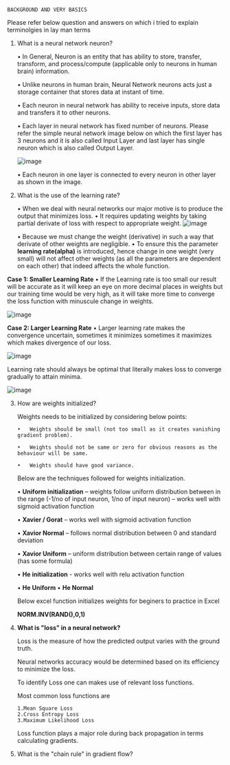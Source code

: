                                                                               BACKGROUND AND VERY BASICS
                                                                              
Please refer below question and answers on which i tried to explain terminolgies in lay man terms

1.  What is a neural network neuron?

      •	In General, Neuron is an entity that has ability to store, transfer, transform, and process/compute (applicable only to neurons in human brain) information.

      •	Unlike neurons in human brain, Neural Network neurons acts just a storage container that stores data at instant of time.

      •	Each neuron in neural network has ability to receive inputs, store data and transfers it to other neurons.

      •	Each layer in neural network has fixed number of neurons. Please refer the simple neural network image below on which the first layer has 3 neurons and it is also called           Input Layer and last layer has single neuron which is also called Output Layer.

      ![image](https://user-images.githubusercontent.com/55537646/117194714-0b702a80-ae02-11eb-8941-e69af03ed1e9.png)

      •	Each neuron in one layer is connected to every neuron in other layer as shown in the image.

2. What is the use of the learning rate?

    •	When we deal with neural networks our major motive is to produce the output that minimizes loss.
    •	It requires updating weights by taking partial derivate of loss with respect to appropriate weight.
                                 ![image](https://user-images.githubusercontent.com/55537646/117194832-2fcc0700-ae02-11eb-9fa0-f378fa03b8f3.png)
         
    •	Because we must change the weight (derivative) in such a way that derivate of other weights are negligible.
    •	To ensure this the parameter **learning rate(alpha)** is introduced, hence change in one weight (very small) will not affect other weights (as all the parameters are dependent       on each other) that indeed affects the whole function.

**Case 1: Smaller Learning Rate**
    •	If the Learning rate is too small our result will be accurate as it will keep an eye on more decimal places in weights but our training time would be very high, as it will       take more time to converge the loss function with minuscule change in weights.
    
![image](https://user-images.githubusercontent.com/55537646/117195518-fba51600-ae02-11eb-8f5b-f6fb64fe887e.png)


**Case 2:  Larger Learning Rate**
    •	Larger learning rate makes the convergence uncertain, sometimes it minimizes sometimes it maximizes which makes divergence of our loss.
    
![image](https://user-images.githubusercontent.com/55537646/117195500-f6e06200-ae02-11eb-8cc4-efde6221df87.png)


Learning rate should always be optimal that literally makes loss to converge gradually to attain minima.

![image](https://user-images.githubusercontent.com/55537646/117195337-ca2c4a80-ae02-11eb-96b4-7b40862f9764.png)


3.	How are weights initialized?

      Weights needs to be initialized by considering below points:
      
        •	Weights should be small (not too small as it creates vanishing gradient problem).
        
        •	Weights should not be same or zero for obvious reasons as the behaviour will be same.
        
        •	Weights should have good variance.
        
    Below are the techniques followed for weights initialization.
      
    •	**Uniform initialization** – weights follow uniform distribution between in the range (-1/no of input neuron, 1/no of input neuron) – works well with sigmoid                     activation function
        
    •	**Xavier / Gorat**  – works well with sigmoid activation function
        
      •	**Xavior Normal**  – follows normal distribution between 0 and standard deviation
      
      •	**Xavior Uniform** – uniform distribution between certain range of values (has some formula)
            
    •	**He initialization** - works well with relu activation function
        
      • **He Uniform**
      •	**He Normal**
            
      Below excel function initializes weights for beginers to practice in Excel 
      
      **NORM.INV(RAND(),0,1)**
      
4.	**What is "loss" in a neural network?**
     
     Loss is the measure of how the predicted output varies with the ground truth.
     
     Neural networks accuracy would be determined based on its efficiency to minimize the loss. 

     To identify Loss one can makes use of relevant loss functions.

     Most common loss functions are
       
        1.Mean Square Loss
        2.Cross Entropy Loss
        3.Maximum Likelihood Loss

     Loss function plays a major role during back propagation in terms calculating gradients.

5. What is the "chain rule" in gradient flow?
